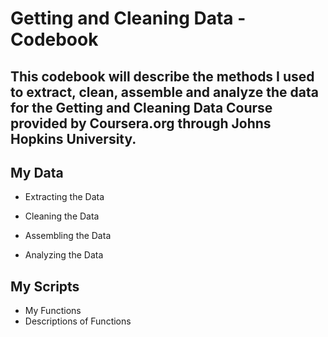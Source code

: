 # Getting and Cleaning Data - Codebook
## This codebook will describe the methods I used to extract, clean, assemble and analyze the data for the Getting and Cleaning Data Course provided by Coursera.org through Johns Hopkins University.

## My Data
* Extracting the Data

* Cleaning the Data

* Assembling the Data

* Analyzing the Data

## My Scripts
* My Functions
* Descriptions of Functions
